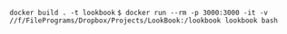 `docker build . -t lookbook`
`$ docker run --rm -p 3000:3000 -it -v //f/FilePrograms/Dropbox/Projects/LookBook:/lookbook lookbook bash`